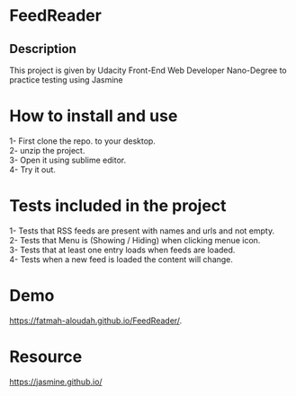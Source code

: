 # FeedReader

## Description
This project is given by Udacity Front-End Web Developer Nano-Degree to practice testing using Jasmine

# How to install and use
1- First clone the repo. to your desktop.</br>
2- unzip the project.</br>
3- Open it using sublime editor.</br>
4- Try it out.

# Tests included in the project
1- Tests that RSS feeds are present with names and urls and not empty.</br>
2- Tests that Menu is (Showing / Hiding) when clicking menue icon.</br>
3- Tests that at least one entry loads when feeds are loaded.</br>
4- Tests when a new feed is loaded the content will change.

# Demo
https://fatmah-aloudah.github.io/FeedReader/.

# Resource
https://jasmine.github.io/
